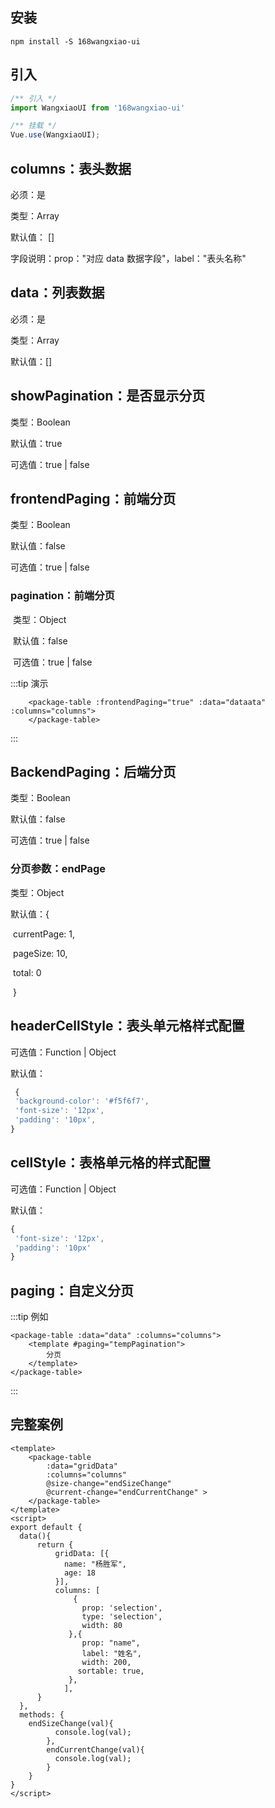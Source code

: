 ## 安装

`npm install -S 168wangxiao-ui`

## 引入

```javascript
/** 引入 */
import WangxiaoUI from '168wangxiao-ui'

/** 挂载 */
Vue.use(WangxiaoUI);
```



## columns：表头数据

必须：是

类型：Array

默认值： []

字段说明：prop："对应 data 数据字段"，label："表头名称"

## data：列表数据

必须：是

类型：Array

默认值：[]

## showPagination：是否显示分页

类型：Boolean

默认值：true

可选值：true | false

## frontendPaging：前端分页

类型：Boolean

默认值：false

可选值：true | false

###  pagination：前端分页

​	类型：Object

​	默认值：false

​	可选值：true | false

:::tip 演示

```vue
    <package-table :frontendPaging="true" :data="dataata" :columns="columns">
    </package-table>
```

:::

## BackendPaging：后端分页

类型：Boolean

默认值：false

可选值：true | false

### 分页参数：endPage

类型：Object

默认值：{

​     currentPage: 1,

​     pageSize: 10,

​     total: 0

​    }

## headerCellStyle：表头单元格样式配置

可选值：Function | Object

默认值：

```javascript
 {
 'background-color': '#f5f6f7',
 'font-size': '12px',
 'padding': '10px',
}
```

## cellStyle：表格单元格的样式配置

可选值：Function | Object

默认值：

```javascript
{
 'font-size': '12px',
 'padding': '10px'
}
```

## paging：自定义分页

:::tip 例如

```vue
<package-table :data="data" :columns="columns">
	<template #paging="tempPagination">
    	分页
    </template>
</package-table>
```

:::

## 完整案例

```vue
<template>
	<package-table 
        :data="gridData" 
	    :columns="columns" 
	    @size-change="endSizeChange" 
	    @current-change="endCurrentChange" >
    </package-table>
</template>
<script>
export default {
  data(){
      return {
          gridData: [{
            name: "杨胜军",
            age: 18
          }],
          columns: [
              {
                prop: 'selection',
                type: 'selection',
                width: 80
    		 },{
                prop: "name",
                label: "姓名",
                width: 200,
        	   sortable: true, 
       	  	 },
            ],
      }
  },
  methods: {
    endSizeChange(val){
          console.log(val);
        },
        endCurrentChange(val){
          console.log(val);
        }
    }
}
</script>

```


